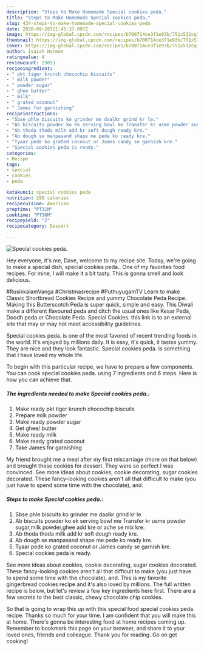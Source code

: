 ```yaml
---
description: "Steps to Make Homemade Special cookies peda."
title: "Steps to Make Homemade Special cookies peda."
slug: 434-steps-to-make-homemade-special-cookies-peda
date: 2020-09-28T21:45:37.097Z
image: https://img-global.cpcdn.com/recipes/b700714ce3f1e93b/751x532cq70/special-cookies-peda-recipe-main-photo.jpg
thumbnail: https://img-global.cpcdn.com/recipes/b700714ce3f1e93b/751x532cq70/special-cookies-peda-recipe-main-photo.jpg
cover: https://img-global.cpcdn.com/recipes/b700714ce3f1e93b/751x532cq70/special-cookies-peda-recipe-main-photo.jpg
author: Isaiah Harmon
ratingvalue: 4
reviewcount: 23053
recipeingredient:
- " pkt tiger krunch chocochip biscuits"
- " milk powder"
- " powder sugar"
- " ghee butter"
- " milk"
- " grated coconut"
- " James for garnishing"
recipeinstructions:
- "Sbse phle biscuits ko grinder me daalkr grind kr le."
- "Ab biscuits powder ko ek serving bowl me Transfer kr usme powder sugar,milk powder,ghee add kre or ache se mix kre."
- "Ab thoda thoda milk add kr soft dough ready kre."
- "Ab dough se manpasand shape me pede ko ready kre."
- "Tyaar pede ko grated coconut or James candy se garnish kre."
- "Special cookies peda is ready."
categories:
- Recipe
tags:
- special
- cookies
- peda

katakunci: special cookies peda 
nutrition: 299 calories
recipecuisine: American
preptime: "PT31M"
cooktime: "PT36M"
recipeyield: "2"
recipecategory: Dessert

---
```



![Special cookies peda.](https://img-global.cpcdn.com/recipes/b700714ce3f1e93b/751x532cq70/special-cookies-peda-recipe-main-photo.jpg)

Hey everyone, it's me, Dave, welcome to my recipe site. Today, we're going to make a special dish, special cookies peda.. One of my favorites food recipes. For mine, I will make it a bit tasty. This is gonna smell and look delicious.

#RusikkalamVanga #Christmasrecipe #PuthuyugamTV Learn to make Classic Shortbread Cookies Recipe and yummy Chocolate Peda Recipe. Making this Butterscotch Peda is super quick, simple and easy. This Diwali make a different flavoured peda and ditch the usual ones like Kesar Peda, Doodh peda or Chocolate Peda. Special Cookies. this link is to an external site that may or may not meet accessibility guidelines.

Special cookies peda. is one of the most favored of recent trending foods in the world. It's enjoyed by millions daily. It is easy, it's quick, it tastes yummy. They are nice and they look fantastic. Special cookies peda. is something that I have loved my whole life.


To begin with this particular recipe, we have to prepare a few components. You can cook special cookies peda. using 7 ingredients and 6 steps. Here is how you can achieve that.

<!--inarticleads1-->

##### The ingredients needed to make Special cookies peda.:

1. Make ready  pkt tiger krunch chocochip biscuits
1. Prepare  milk powder
1. Make ready  powder sugar
1. Get  ghee/ butter
1. Make ready  milk
1. Make ready  grated coconut
1. Take  James for garnishing


My friend brought me a meal after my first miscarriage (more on that below) and brought these cookies for dessert. They were so perfect I was convinced. See more ideas about cookies, cookie decorating, sugar cookies decorated. These fancy-looking cookies aren&#39;t all that difficult to make (you just have to spend some time with the chocolate), and. 

<!--inarticleads2-->

##### Steps to make Special cookies peda.:

1. Sbse phle biscuits ko grinder me daalkr grind kr le.
1. Ab biscuits powder ko ek serving bowl me Transfer kr usme powder sugar,milk powder,ghee add kre or ache se mix kre.
1. Ab thoda thoda milk add kr soft dough ready kre.
1. Ab dough se manpasand shape me pede ko ready kre.
1. Tyaar pede ko grated coconut or James candy se garnish kre.
1. Special cookies peda is ready.


See more ideas about cookies, cookie decorating, sugar cookies decorated. These fancy-looking cookies aren&#39;t all that difficult to make (you just have to spend some time with the chocolate), and. This is my favorite gingerbread cookies recipe and it&#39;s also loved by millions. The full written recipe is below, but let&#39;s review a few key ingredients here first. There are a few secrets to the best classic, chewy chocolate chip cookies. 

So that is going to wrap this up with this special food special cookies peda. recipe. Thanks so much for your time. I am confident that you will make this at home. There's gonna be interesting food at home recipes coming up. Remember to bookmark this page on your browser, and share it to your loved ones, friends and colleague. Thank you for reading. Go on get cooking!
